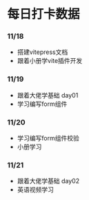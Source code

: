 # 每日打卡数据 

### 11/18
+ 搭建vitepress文档
+ 跟着小册学vite插件开发

### 11/19
+   跟着大佬学基础 day01
+   学习编写form组件

### 11/20
+   学习编写form组件校验
+   小册学习

### 11/21
+   跟着大佬学基础 day02
+   英语视频学习